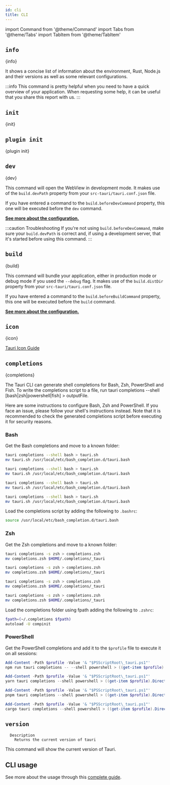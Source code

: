 ```yaml
---
id: cli
title: CLI
---
```


import Command from '@theme/Command'
import Tabs from '@theme/Tabs'
import TabItem from '@theme/TabItem'

## `info`

<Command name="info" />

{info}

It shows a concise list of information about the environment, Rust, Node.js and their versions as well as some relevant configurations.

:::info
This command is pretty helpful when you need to have a quick overview of your application. When requesting some help, it can be useful that you share this report with us.
:::

## `init`

<Command name="init" />

{init}

## `plugin init`

<Command name="plugin init" />

{plugin init}

## `dev`

<Command name="dev" />

{dev}

This command will open the WebView in development mode. It makes use of the `build.devPath` property from your `src-tauri/tauri.conf.json` file.

If you have entered a command to the `build.beforeDevCommand` property, this one will be executed before the `dev` command.

**[See more about the configuration.](./config.md#build)**

:::caution Troubleshooting
If you're not using `build.beforeDevCommand`, make sure your `build.devPath` is correct and, if using a development server, that it's started before using this command.
:::

## `build`

<Command name="build" />

{build}

This command will bundle your application, either in production mode or debug mode if you used the `--debug` flag. It makes use of the `build.distDir` property from your `src-tauri/tauri.conf.json` file.

If you have entered a command to the `build.beforeBuildCommand` property, this one will be executed before the `build` command.

**[See more about the configuration.](./config.md#build)**

## `icon`

<Command name="icon" />

{icon}

[Tauri Icon Guide](../guides/features/icons.md)

## `completions`

<Command name="completions" />

{completions}

The Tauri CLI can generate shell completions for Bash, Zsh, PowerShell and Fish. To write the completions script to a file, run tauri completions --shell [bash|zsh|powershell|fish] > outputFile.

Here are some instructions to configure Bash, Zsh and PowerShell. If you face an issue, please follow your shell's instructions instead. Note that it is recommended to check the generated completions script before executing it for security reasons.

### Bash

Get the Bash completions and move to a known folder:

<Tabs groupId="package-manager">
  <TabItem value="npm">

```sh
tauri completions --shell bash > tauri.sh
mv tauri.sh /usr/local/etc/bash_completion.d/tauri.bash
```

  </TabItem>
  <TabItem value="Yarn">

```sh
tauri completions --shell bash > tauri.sh
mv tauri.sh /usr/local/etc/bash_completion.d/tauri.bash
```

  </TabItem>
  <TabItem value="pnpm">

```sh
tauri completions --shell bash > tauri.sh
mv tauri.sh /usr/local/etc/bash_completion.d/tauri.bash
```

  </TabItem>
    <TabItem value="cargo">

```sh
tauri completions --shell bash > tauri.sh
mv tauri.sh /usr/local/etc/bash_completion.d/tauri.bash
```

  </TabItem>
</Tabs>

Load the completions script by adding the following to `.bashrc`:

```sh
source /usr/local/etc/bash_completion.d/tauri.bash
```

### Zsh

Get the Zsh completions and move to a known folder:

<Tabs groupId="package-manager">
  <TabItem value="npm">

```sh
tauri completions -s zsh > completions.zsh
mv completions.zsh $HOME/.completions/_tauri
```

  </TabItem>
  <TabItem value="Yarn">

```sh
tauri completions -s zsh > completions.zsh
mv completions.zsh $HOME/.completions/_tauri
```

  </TabItem>
  <TabItem value="pnpm">

```sh
tauri completions -s zsh > completions.zsh
mv completions.zsh $HOME/.completions/_tauri
```

  </TabItem>
    <TabItem value="cargo">

```sh
tauri completions -s zsh > completions.zsh
mv completions.zsh $HOME/.completions/_tauri
```

  </TabItem>
</Tabs>

Load the completions folder using fpath adding the following to `.zshrc`:

```sh
fpath=(~/.completions $fpath)
autoload -U compinit
```

### PowerShell

Get the PowerShell completions and add it to the `$profile` file to execute it on all sessions:

<Tabs groupId="package-manager">
  <TabItem value="npm">

```powershell
Add-Content -Path $profile -Value '& "$PSScriptRoot\_tauri.ps1"'
npm run tauri completions -- --shell powershell > ((get-item $profile).Directory.FullName+"\_tauri.ps1")
```

  </TabItem>
  <TabItem value="Yarn">

```powershell
Add-Content -Path $profile -Value '& "$PSScriptRoot\_tauri.ps1"'
yarn tauri completions --shell powershell > ((get-item $profile).Directory.FullName+"\_tauri.ps1")
```

  </TabItem>
  <TabItem value="pnpm">

```powershell
Add-Content -Path $profile -Value '& "$PSScriptRoot\_tauri.ps1"'
pnpm tauri completions --shell powershell > ((get-item $profile).Directory.FullName+"\_tauri.ps1")
```

  </TabItem>
    <TabItem value="cargo">

```powershell
Add-Content -Path $profile -Value '& "$PSScriptRoot\_tauri.ps1"'
cargo tauri completions --shell powershell > ((get-item $profile).Directory.FullName+"\_tauri.ps1")
```

  </TabItem>
</Tabs>

## `version`

<Command name="--version" />

```
  Description
    Returns the current version of tauri
```

This command will show the current version of Tauri.

## CLI usage

See more about the usage through this [complete guide](../guides/development/development-cycle.md).
